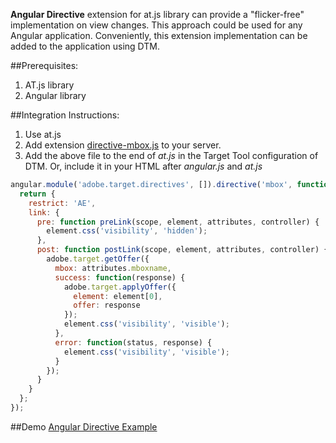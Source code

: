 **Angular Directive** extension for at.js library can provide a "flicker-free" implementation on view changes.  This approach could be used for any Angular application. Conveniently, this extension implementation can be added to the application using DTM.

##Prerequisites: 
  1. AT.js library
  1. Angular library 

##Integration Instructions:
  1. Use at.js
  1. Add extension [directive-mbox.js](http://adobe-marketing-cloud.github.io/target-sdk-libraries/demos/examples/angular/js/directive-mbox.js) to your server.
  1. Add the above file to the end of _at.js_ in the Target Tool configuration of DTM.  Or, include it in your HTML after _angular.js_ and _at.js_

``` javascript
angular.module('adobe.target.directives', []).directive('mbox', function() {
  return {
    restrict: 'AE',
    link: {
      pre: function preLink(scope, element, attributes, controller) {
        element.css('visibility', 'hidden');
      },
      post: function postLink(scope, element, attributes, controller) {
        adobe.target.getOffer({
          mbox: attributes.mboxname,
          success: function(response) {
            adobe.target.applyOffer({
              element: element[0],
              offer: response
            });
            element.css('visibility', 'visible');
          },
          error: function(status, response) {
            element.css('visibility', 'visible');
          }
        });
      }
    }
  };
});
```

##Demo 
[Angular Directive Example](http://adobe-marketing-cloud.github.io/target-sdk-libraries/demos/examples/angular/directive_example.html#/view1)